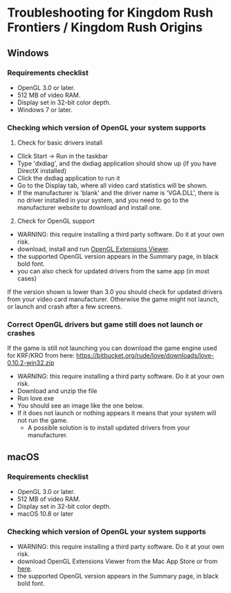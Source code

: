 # Troubleshooting for Kingdom Rush Frontiers / Kingdom Rush Origins

## Windows

### Requirements checklist
- OpenGL 3.0 or later.
- 512 MB of video RAM.
- Display set in 32-bit color depth. 
- Windows 7 or later. 

### Checking which version of OpenGL your system supports

1. Check for basic drivers install
  - Click Start -> Run in the taskbar
  - Type 'dxdiag', and the dxdiag application should show up (if you have DirectX installed)
  - Click the dxdiag application to run it
  - Go to the Display tab, where all video card statistics will be shown. 
  - If the manufacturer is 'blank' and the driver name is 'VGA.DLL', there is no driver installed in your system, and you need to go to the manufacturer website to download and install one.

2. Check for OpenGL support
- WARNING: this require installing a third party software. Do it at your own risk.
- download, install and run [OpenGL Extensions Viewer](http://realtech-vr.com/admin/glview).
- the supported OpenGL version appears in the Summary page, in black bold font.
- you can also check for updated drivers from the same app (in most cases)

If the version shown is lower than 3.0 you should check for updated drivers from your video card manufacturer. 
Otherwise the game might not launch, or launch and crash after a few screens. 

### Correct OpenGL drivers but game still does not launch or crashes
If the game is still not launching you can download the game engine used for KRF/KRO from here: 
https://bitbucket.org/rude/love/downloads/love-0.10.2-win32.zip

- WARNING: this require installing a third party software. Do it at your own risk.
- Download and unzip the file
- Run love.exe
- You should see an image like the one below. 
- If it does not launch or nothing appears it means that your system will not run the game.
  - A possible solution is to install updated drivers from your manufacturer.

## macOS

### Requirements checklist
- OpenGL 3.0 or later.
- 512 MB of video RAM.
- Display set in 32-bit color depth. 
- macOS 10.8 or later

### Checking which version of OpenGL your system supports
- WARNING: this require installing a third party software. Do it at your own risk.
- download OpenGL Extensions Viewer from the Mac App Store or from [here](http://realtech-vr.com/admin/glview).
- the supported OpenGL version appears in the Summary page, in black bold font.
